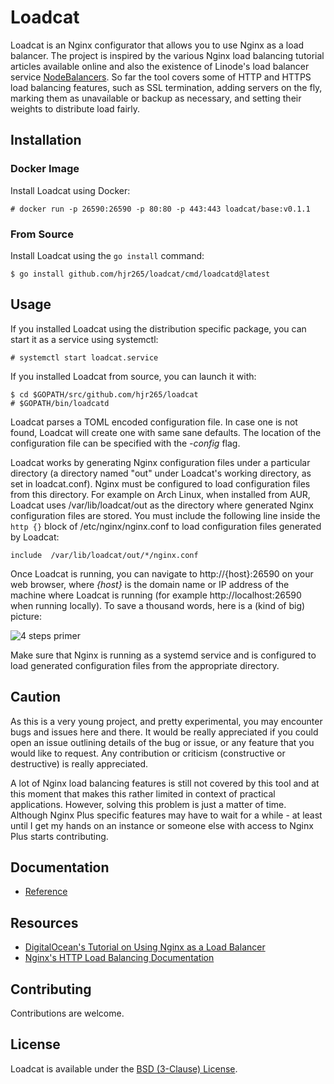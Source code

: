 # Loadcat

Loadcat is an Nginx configurator that allows you to use Nginx as a load balancer. The project is inspired by the various Nginx load balancing tutorial articles available online and also the existence of Linode's load balancer service [NodeBalancers](https://www.linode.com/nodebalancers). So far the tool covers some of HTTP and HTTPS load balancing features, such as SSL termination, adding servers on the fly, marking them as unavailable or backup as necessary, and setting their weights to distribute load fairly.

## Installation

### Docker Image

Install Loadcat using Docker:

~~~
# docker run -p 26590:26590 -p 80:80 -p 443:443 loadcat/base:v0.1.1
~~~

### From Source

Install Loadcat using the `go install` command:

```
$ go install github.com/hjr265/loadcat/cmd/loadcatd@latest
```

## Usage

If you installed Loadcat using the distribution specific package, you can start it as a service using systemctl:

```
# systemctl start loadcat.service
```

If you installed Loadcat from source, you can launch it with:

```
$ cd $GOPATH/src/github.com/hjr265/loadcat
# $GOPATH/bin/loadcatd
```

Loadcat parses a TOML encoded configuration file. In case one is not found, Loadcat will create one with same sane defaults. The location of the configuration file can be specified with the _-config_ flag.

Loadcat works by generating Nginx configuration files under a particular directory (a directory named "out" under Loadcat's working directory, as set in loadcat.conf). Nginx must be configured to load configuration files from this directory. For example on Arch Linux, when installed from AUR, Loadcat uses /var/lib/loadcat/out as the directory where generated Nginx configuration files are stored. You must include the following line inside the `http {}` block of /etc/nginx/nginx.conf to load configuration files generated by Loadcat:

```
include  /var/lib/loadcat/out/*/nginx.conf
```

Once Loadcat is running, you can navigate to http://{host}:26590 on your web browser, where _{host}_ is the domain name or IP address of the machine where Loadcat is running (for example http://localhost:26590 when running locally). To save a thousand words, here is a (kind of big) picture:

![4 steps primer](http://i.imgur.com/7l6zN5n.png)

Make sure that Nginx is running as a systemd service and is configured to load generated configuration files from the appropriate directory.

## Caution

As this is a very young project, and pretty experimental, you may encounter bugs and issues here and there. It would be really appreciated if you could open an issue outlining details of the bug or issue, or any feature that you would like to request. Any contribution or criticism (constructive or destructive) is really appreciated.

A lot of Nginx load balancing features is still not covered by this tool and at this moment that makes this rather limited in context of practical applications. However, solving this problem is just a matter of time. Although Nginx Plus specific features may have to wait for a while - at least until I get my hands on an instance or someone else with access to Nginx Plus starts contributing.

## Documentation

- [Reference](http://godoc.org/github.com/hjr265/loadcat)

## Resources

- [DigitalOcean's Tutorial on Using Nginx as a Load Balancer](https://www.digitalocean.com/community/tutorials/how-to-set-up-nginx-load-balancing)
- [Nginx's HTTP Load Balancing Documentation](http://nginx.org/en/docs/http/load_balancing.html)

## Contributing

Contributions are welcome.

## License

Loadcat is available under the [BSD (3-Clause) License](http://opensource.org/licenses/BSD-3-Clause).
